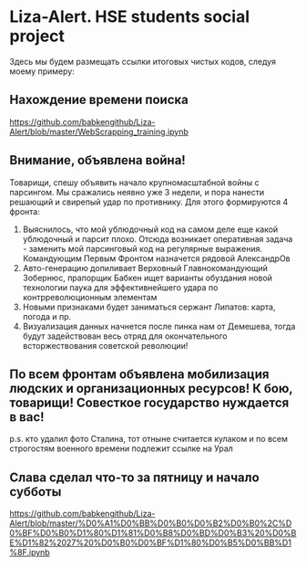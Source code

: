 # Liza-Alert. HSE students social project

Здесь мы будем размещать ссылки итоговых чистых кодов, следуя моему примеру:
## Нахождение времени поиска
https://github.com/babkengithub/Liza-Alert/blob/master/WebScrapping_training.ipynb

## Внимание, объявлена война!
Товарищи, спешу объявить начало крупномасштабной войны с парсингом. Мы сражались неявно уже 3 недели, и пора нанести решающий и свирепый удар по противнику. Для этого формируются 4 фронта:

1. Выяснилось, что мой ублюдочный код на самом деле еще какой ублюдочный и парсит плохо. Отсюда возникает оперативная задача - заменить мой парсинговый код на регулярные выражения. Командующим Первым Фронтом назначется рядовой АлександрОв
2. Авто-генерацию допиливает Верховный Главнокомандующий Зобернюс, прапорщик Бабкен ищет варианты обуздания новой технологии паука для эффективнейшего удара по контрреволюционным элементам
3. Новыми признаками будет заниматься сержант Липатов: карта, погода и пр.
4. Визуализация данных начнется после пинка нам от Демешева, тогда будут задействован весь отряд для окончательного всторжествования советской революции!

## По всем фронтам объявлена мобилизация людских и организационных ресурсов! К бою, товарищи! Совесткое государство нуждается в вас!
p.s. кто удалил фото Сталина, тот отныне считается кулаком и по всем строгостям военного времени подлежит ссылке на Урал

## Слава сделал что-то за пятницу и начало субботы
https://github.com/babkengithub/Liza-Alert/blob/master/%D0%A1%D0%BB%D0%B0%D0%B2%D0%B0%2C%D0%BF%D0%B0%D1%80%D1%81%D0%B8%D0%BD%D0%B3%20%D0%BE%D1%82%2027%20%D0%B0%D0%BF%D1%80%D0%B5%D0%BB%D1%8F.ipynb
